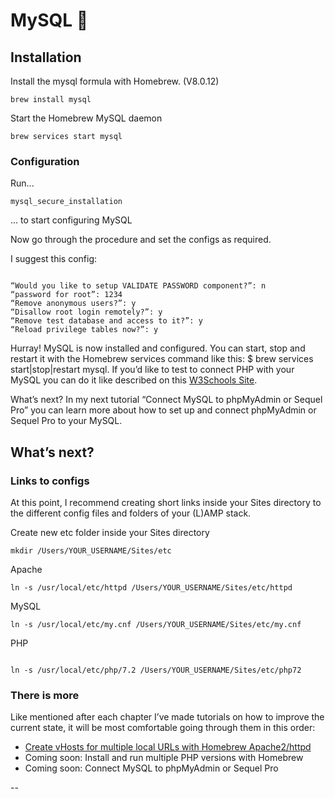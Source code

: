 # MySQL 🐬

## Installation

Install the mysql formula with Homebrew. (V8.0.12)


```
brew install mysql
```

Start the Homebrew MySQL daemon

```
brew services start mysql

```

### Configuration

Run...

```
mysql_secure_installation
```

... to start configuring MySQL

Now go through the procedure and set the configs as required.

I suggest this config:
```

“Would you like to setup VALIDATE PASSWORD component?”: n
“password for root”: 1234
“Remove anonymous users?”: y
“Disallow root login remotely?”: y
“Remove test database and access to it?”: y
“Reload privilege tables now?”: y
```

Hurray! MySQL is now installed and configured. You can start, stop and restart it with the Homebrew services command like this: $ brew services start|stop|restart mysql. If you’d like to test to connect PHP with your MySQL you can do it like described on this [W3Schools Site](https://www.w3schools.com/php/php_mysql_connect.asp).

What’s next? In my next tutorial “Connect MySQL to phpMyAdmin or Sequel Pro” you can learn more about how to set up and connect phpMyAdmin or Sequel Pro to your MySQL.

## What’s next?

### Links to configs

At this point, I recommend creating short links inside your Sites directory to the different config files and folders of your (L)AMP stack.

Create new etc folder inside your Sites directory

```
mkdir /Users/YOUR_USERNAME/Sites/etc

```

Apache

```
ln -s /usr/local/etc/httpd /Users/YOUR_USERNAME/Sites/etc/httpd
```

MySQL

```
ln -s /usr/local/etc/my.cnf /Users/YOUR_USERNAME/Sites/etc/my.cnf
```

PHP
```

ln -s /usr/local/etc/php/7.2 /Users/YOUR_USERNAME/Sites/etc/php72
```

### There is more

Like mentioned after each chapter I’ve made tutorials on how to improve the current state, it will be most comfortable going through them in this order:

* [Create vHosts for multiple local URLs with Homebrew Apache2/httpd](./vHosts.md)
* Coming soon: Install and run multiple PHP versions with Homebrew
* Coming soon: Connect MySQL to phpMyAdmin or Sequel Pro

--

